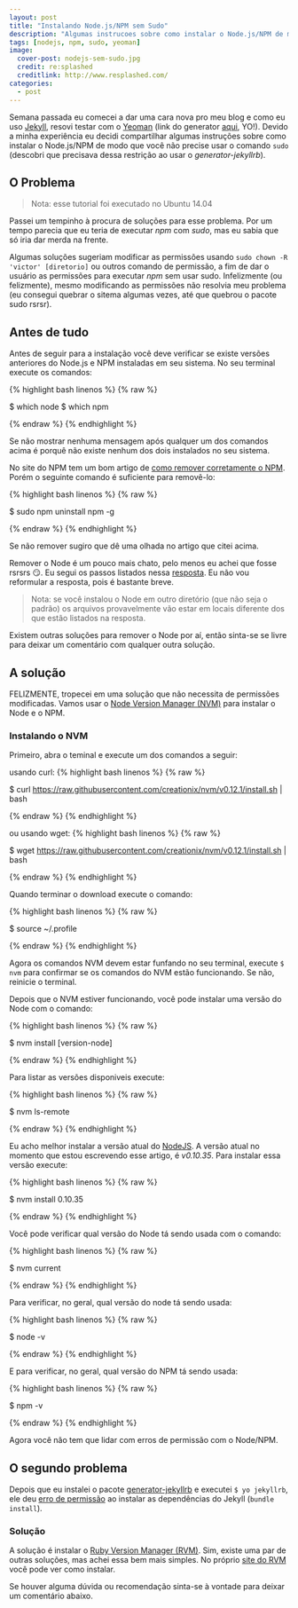 ```yaml
---
layout: post
title: "Instalando Node.js/NPM sem Sudo"
description: "Algumas instrucoes sobre como instalar o Node.js/NPM de modo que voce nao precise usar o comando sudo."
tags: [nodejs, npm, sudo, yeoman]
image:
  cover-post: nodejs-sem-sudo.jpg
  credit: re:splashed
  creditlink: http://www.resplashed.com/
categories:
  - post
---
```


Semana passada eu comecei a dar uma cara nova pro meu blog e como eu uso [Jekyll](http://jekyllrb.com/), resovi testar com o [Yeoman](http://yeoman.io/) (link do generator [aqui](https://github.com/robwierzbowski/generator-jekyllrb), YO!). Devido a minha experiência eu decidi compartilhar algumas instruções sobre como instalar o Node.js/NPM de modo que você não precise usar o comando `sudo` (descobri que precisava dessa restrição ao usar o *generator-jekyllrb*).

## O Problema

> Nota: esse tutorial foi executado no Ubuntu 14.04

Passei um tempinho à procura de soluções para esse problema. Por um tempo parecia que eu teria de executar *npm* com *sudo*, mas eu sabia que só iria dar merda na frente.

Algumas soluções sugeriam modificar as permissões usando `sudo chown -R 'victor' [diretorio]` ou outros comando de permissão, a fim de dar o usuário as permissões para executar *npm* sem usar sudo. Infelizmente (ou felizmente), mesmo modificando as permissões não resolvia meu problema (eu consegui quebrar o sitema algumas vezes, até que quebrou o pacote sudo rsrsr).

## Antes de tudo

Antes de seguir para a instalação você deve verificar se existe versões anteriores do Node.js e NPM instaladas em seu sistema. No seu terminal execute os comandos:

{% highlight bash linenos %}
{% raw %}

$ which node
$ which npm

{% endraw %}
{% endhighlight %}

Se não mostrar nenhuma mensagem após qualquer um dos comandos acima é porquê não existe nenhum dos dois instalados no seu sistema.

No site do NPM tem um bom artigo de [como remover corretamente o NPM](https://docs.npmjs.com/misc/removing-npm). Porém o seguinte comando é suficiente para removê-lo:

{% highlight bash linenos %}
{% raw %}

$ sudo npm uninstall npm -g

{% endraw %}
{% endhighlight %}

Se não remover sugiro que dê uma olhada no artigo que citei acima.

Remover o Node é um pouco mais chato, pelo menos eu achei que fosse rsrsrs :smirk:. Eu segui os passos listados nessa [resposta](http://stackoverflow.com/a/11178106/1787262). Eu não vou reformular a resposta, pois é bastante breve.

> Nota: se você instalou o Node em outro diretório (que não seja o padrão) os arquivos provavelmente vão estar em locais diferente dos que estão listados na resposta.

Existem outras soluções para remover o Node por aí, então sinta-se se livre para deixar um comentário com qualquer outra solução.

## A solução 

FELIZMENTE, tropecei em uma solução que não necessita de permissões modificadas. Vamos usar o [Node Version Manager (NVM)](https://github.com/creationix/nvm) para instalar o Node e o NPM.

### Instalando o NVM

Primeiro, abra o teminal e execute um dos comandos a seguir:

usando curl:
{% highlight bash linenos %}
{% raw %}

$ curl https://raw.githubusercontent.com/creationix/nvm/v0.12.1/install.sh | bash 

{% endraw %}
{% endhighlight %}

ou usando wget:
{% highlight bash linenos %}
{% raw %}

$ wget https://raw.githubusercontent.com/creationix/nvm/v0.12.1/install.sh | bash 

{% endraw %}
{% endhighlight %}

Quando terminar o download execute o comando:

{% highlight bash linenos %}
{% raw %}

$ source ~/.profile 

{% endraw %}
{% endhighlight %}

Agora os comandos NVM devem estar funfando no seu terminal, execute `$ nvm` para confirmar se os comandos do NVM estão funcionando. Se não, reinicie o terminal.

Depois que o NVM estiver funcionando, você pode instalar uma versão do Node com o comando:

{% highlight bash linenos %}
{% raw %}

$ nvm install [version-node]

{% endraw %}
{% endhighlight %}

Para listar as versões disponiveis execute:

{% highlight bash linenos %}
{% raw %}

$ nvm ls-remote

{% endraw %}
{% endhighlight %}

Eu acho melhor instalar a versão atual do [NodeJS](http://nodejs.org/). A versão atual no momento que estou escrevendo esse artigo, é *v0.10.35*. Para instalar essa versão execute:

{% highlight bash linenos %}
{% raw %}

$ nvm install 0.10.35

{% endraw %}
{% endhighlight %}

Você pode verificar qual versão do Node tá sendo usada com o comando:

{% highlight bash linenos %}
{% raw %}

$ nvm current

{% endraw %}
{% endhighlight %}

Para verificar, no geral, qual versão do node tá sendo usada:

{% highlight bash linenos %}
{% raw %}

$ node -v

{% endraw %}
{% endhighlight %}

E para verificar, no geral, qual versão do NPM tá sendo usada:

{% highlight bash linenos %}
{% raw %}

$ npm -v

{% endraw %}
{% endhighlight %}

Agora você não tem que lidar com erros de permissão com o Node/NPM.

## O segundo problema

Depois que eu instalei o pacote [generator-jekyllrb](https://github.com/robwierzbowski/generator-jekyllrb) e executei `$ yo jekyllrb`, ele deu [erro de permissão](https://github.com/robwierzbowski/generator-jekyllrb/issues/75#issuecomment-36680150) ao instalar as dependências do Jekyll (`bundle install`).

### Solução

A solução é instalar o [Ruby Version Manager (RVM)](https://rvm.io/).
Sim, existe uma par de outras soluções, mas achei essa bem mais simples.
No próprio [site do RVM](https://rvm.io/rvm/install) você pode ver como instalar.


Se houver alguma dúvida ou recomendação sinta-se à vontade para deixar um comentário abaixo.
